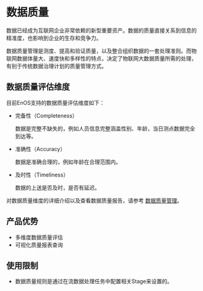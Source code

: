 # 数据质量

数据已经成为互联网企业非常依赖的新型重要资产。数据的质量直接关系到信息的精准度，也影响到企业的生存和竞争力。

数据质量管理是测度、提高和验证质量，以及整合组织数据的一套处理准则。而物联网数据体量大、速度快和多样性的特点，决定了物联网大数据质量所需的处理，有别于传统数据治理计划的质量管理方式。

## 数据质量评估维度

目前EnOS支持的数据质量评估维度如下：
- 完备性（Completeness）

  数据是完整不缺失的，例如人员信息完整涵盖性别、年龄，当日测点数据完全到达等。

- 准确性（Accuracy）

  数据是准确合理的，例如年龄在合理范围内。

- 及时性（Timeliness）

  数据的上送是否及时，是否有延迟。

对数据质量维度的详细介绍以及查看数据质量报告，请参考 [数据质量管理](../howto/quality/managing_data_quality)。

## 产品优势

- 多维度数据质量评估
- 可视化质量报表查询

## 使用限制

- 数据质量规则是通过在流数据处理任务中配置相关Stage来设置的。

